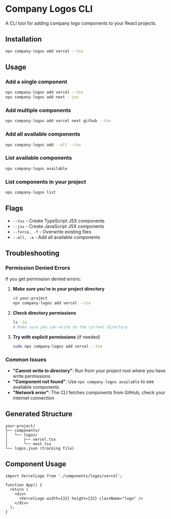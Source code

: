 # Company Logos CLI

A CLI tool for adding company logo components to your React projects.

## Installation

```bash
npx company-logos add vercel --tsx
```

## Usage

### Add a single component
```bash
npx company-logos add vercel --tsx
npx company-logos add next --jsx
```

### Add multiple components
```bash
npx company-logos add vercel next github --tsx
```

### Add all available components
```bash
npx company-logos add --all --tsx
```

### List available components
```bash
npx company-logos available
```

### List components in your project
```bash
npx company-logos list
```

## Flags

- `--tsx` - Create TypeScript JSX components
- `--jsx` - Create JavaScript JSX components  
- `--force, -f` - Overwrite existing files
- `--all, -a` - Add all available components

## Troubleshooting

### Permission Denied Errors

If you get permission denied errors:

1. **Make sure you're in your project directory**
   ```bash
   cd your-project
   npx company-logos add vercel --tsx
   ```

2. **Check directory permissions**
   ```bash
   ls -la
   # Make sure you can write to the current directory
   ```

3. **Try with explicit permissions** (if needed)
   ```bash
   sudo npx company-logos add vercel --tsx
   ```

### Common Issues

- **"Cannot write to directory"**: Run from your project root where you have write permissions
- **"Component not found"**: Use `npx company-logos available` to see available components
- **"Network error"**: The CLI fetches components from GitHub, check your internet connection

## Generated Structure

```
your-project/
├── components/
│   └── logos/
│       ├── vercel.tsx
│       └── next.tsx
└── logos.json (tracking file)
```

## Component Usage

```tsx
import VercelLogo from './components/logos/vercel';

function App() {
  return (
    <div>
      <VercelLogo width={32} height={32} className="logo" />
    </div>
  );
}
```
